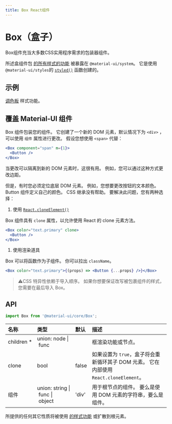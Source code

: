 ```yaml
---
title: Box React组件
---
```


# Box（盒子）

<p class="description">Box组件充当大多数CSS实用程序需求的包装器组件。</p>

所述盒组件包 [的所有样式的功能](/system/basics/#all-inclusive) 被暴露在 `@material-ui/system`。 它是使用 `@material-ui/styles`的 [`styled()`](/styles/api/#styled-style-function-component) 函数创建的。

## 示例

[调色板](/system/palette/) 样式功能。

## 覆盖 Material-UI 组件

Box 组件包装您的组件。 它创建了一个新的 DOM 元素，默认情况下为 `<div>` ，可以使用 `组件` 属性进行更改。 假设您想使用 `<span>` 代替：

```jsx
<Box component="span" m={1}>
  <Button />
</Box>
```

当更改可以隔离到新的 DOM 元素时，这很有用。 例如，您可以通过这种方式更改边距。

但是，有时您必须定位底层 DOM 元素。 例如，您想要更改按钮的文本颜色。 Button 组件定义自己的颜色。 CSS 继承没有帮助。 要解决此问题，您有两种选择：

1. 使用 [`React.cloneElement()`](https://reactjs.org/docs/react-api.html#cloneelement)

Box 组件具有 `clone` 属性，以允许使用 React 的 clone 元素方法。

```jsx
<Box color="text.primary" clone>
  <Button />
</Box>
```

1. 使用渲染道具

Box 可以将函数作为子组件。 你可以拉出 `className`。

```jsx
<Box color="text.primary">{(props) => <Button {...props} />}</Box>
```

> ⚠️CSS 特异性依赖于导入顺序。 如果你想要保证改写被包裹组件的样式， 您需要在最后导入 Box。

## API

```jsx
import Box from '@material-ui/core/Box';
```

| 名称                                                     | 类型                                                                                                              | 默认                                    | 描述                                                                                   |
| :------------------------------------------------------- | :---------------------------------------------------------------------------------------------------------------- | :-------------------------------------- | :------------------------------------------------------------------------------------- |
| <span class="prop-name required">children&nbsp;\*</span> | <span class="prop-type">union:&nbsp;node&nbsp;&#124;<br />&nbsp;func<br /></span>                                 |                                         | 框渲染功能或节点。                                                                     |
| <span class="prop-name">clone</span>                     | <span class="prop-type">bool</span>                                                                               | <span class="prop-default">false</span> | 如果设置为 `true`，盒子将会重新循环其子 DOM 元素。 它在内部使用 `React.cloneElement`。 |
| <span class="prop-name">组件</span>                      | <span class="prop-type">union:&nbsp;string&nbsp;&#124;<br />&nbsp;func&nbsp;&#124;<br />&nbsp;object<br /></span> | <span class="prop-default">'div'</span> | 用于根节点的组件。 要么是使用 DOM 元素的字符串，要么是组件。                           |

所提供的任何其它性质将被使用 [的样式功能](/system/basics/#all-inclusive) 或扩散到根元素。
